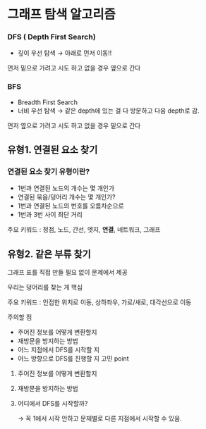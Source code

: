 # 그래프 탐색 알고리즘

### DFS ( Depth First Search)
- 깊이 우선 탐색 → 아래로 먼저 이동!!

먼저 밑으로 가려고 시도 하고 없을 경우 옆으로 간다

### BFS

- Breadth First Search
- 너비 우선 탐색 → 같은 depth에 있는 걸 다 방문하고 다음 depth로 감.

먼저 옆으로 가려고 시도 하고 없을 경우 밑으로 간다

## 유형1. 연결된 요소 찾기 

### 연결된 요소 찾기 유형이란?

- 1번과 연결된 노드의 개수는 몇 개인가
- 연결된 묶음/덩어리 개수는 몇 개인가?
- 1번과 연결된 노드의 번호를 오름차순으로
- 1번과 3번 사이 최단 거리

주요 키워드 : 정점, 노드, 간선, 엣지, **연결**, 네트워크, 그래프

## 유형2. 같은 부류 찾기
그래프 표를 직접 만들 필요 없이 문제에서 제공

우리는 덩어리를 찾는 게 핵심

주요 키워드 : 인접한 위치로 이동, 상하좌우, 가로/새로, 대각선으로 이동

주의할 점

- 주어진 정보를 어떻게 변환할지
- 재방문을 방지하는 방법
- 어느 지점에서 DFS를 시작할 지
- 어느 방향으로 DFS를 진행할 지
고민 point

1. 주어진 정보를 어떻게 변환할지
2. 재방문을 방지하는 방법
3. 어디에서 DFS를 시작할까?
    
    → 꼭 1에서 시작 안하고 문제별로 다른 지점에서 시작할 수 있음.
